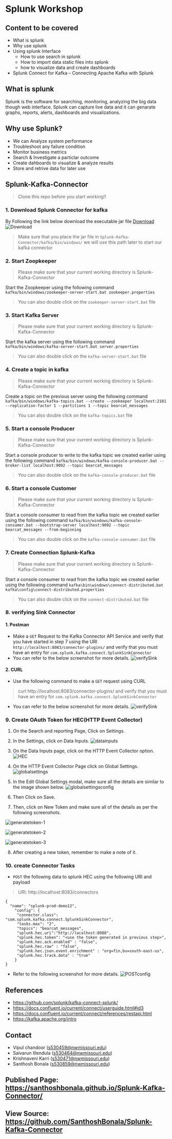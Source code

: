 # Splunk Workshop
## Content to be covered
* What is splunk
* Why use splunk
* Using splunk Interface
  * How to use search in splunk
  * How to import data static files into splunk
  * how to visualize data and create dashboards
* Splunk Connect for Kafka – Connecting Apache Kafka with Splunk

## What is splunk 
Splunk is the software for searching, monitoring, analyzing the big data though web interface. Splunk can capture live data and it can genarate graphs, reports, alerts, dashboards and visualizations.  

## Why use Splunk? 
- We can Analyze system performance  
- Troubleshoot any failure condition
- Monitor business metrics  
- Search & Investigate a particlar outcome  
- Create dahboards to visualize & analyze results
- Store and retrive data for later use

## Splunk-Kafka-Connector
> Clone this repo before you start working!!

### 1. Download Splunk Connector for kafka
By Following the link below download the executable jar file [Download](https://github.com/splunk/kafka-connect-splunk/releases)
![Download](/images/kafka-connect-splunk.PNG)
> Make sure that you place the jar file in `Splunk-Kafka-Connector/kafka/bin/windows/`
> we will use this path later to start our kafka connector

### 2. Start Zoopkeeper
> Please make sure that your current working directory is Splunk-Kafka-Connector

Start the Zoopkeeper using the following command `kafka/bin/windows/zookeeper-server-start.bat zookeeper.properties`
> You can also double click on the `zookeeper-server-start.bat` file

### 3. Start Kafka Server
> Please make sure that your current working directory is Splunk-Kafka-Connector

Start the kafka server using the following command `kafka/bin/windows/kafka-server-start.bat server.properties`
> You can also double click on the `kafka-server-start.bat` file

### 4. Create a topic in kafka
> Please make sure that your current working directory is Splunk-Kafka-Connector

Create a topic on the previous server using the following command `kafka/bin/windows/kafka-topics.bat --create --zookeeper localhost:2181 --replication-factor 1 --partitions 1 --topic bearcat_messages`
> You can also double click on the `kafka-topics.bat` file

### 5. Start a console Producer
> Please make sure that your current working directory is Splunk-Kafka-Connector

Start a console producer to write to the kafka topic we created earlier using the following command `kafka/bin/windows/kafka-console-producer.bat --broker-list localhost:9092 --topic bearcat_messages`
> You can also double click on the `kafka-console-producer.bat` file

### 6. Start a console Customer
> Please make sure that your current working directory is Splunk-Kafka-Connector

Start a console consumer to read from the kafka topic we created earlier using the following command `kafka/bin/windows/kafka-console-consumer.bat --bootstrap-server localhost:9092 --topic bearcat_messages --from-beginning`
> You can also double click on the `kafka-console-consumer.bat` file

### 7. Create Connection Splunk-Kafka
> Please make sure that your current working directory is Splunk-Kafka-Connector

Start a console consumer to read from the kafka topic we created earlier using the following command `kafka\bin\windows\connect-distributed.bat kafka\config\connect-distributed.properties`
> You can also double click on the `connect-distributed.bat` file

### 8. verifying Sink Connector
#### 1. Postman
* Make a `GET` Request to the Kafka Connector API Service and verify that you have started in step 7 using the URI `http://localhost:8083/connector-plugins/` and verify that you must have an entry for `com.splunk.kafka.connect.SplunkSinkConnector`
* You can refer to the below screenshot for more details.
![verifySink](/images/verifySink.png)

#### 2. CURL
* Use the following command to make a `GET` request using CURL 
> curl http://localhost:8083/connector-plugins/ and verify that you must have an entry for `com.splunk.kafka.connect.SplunkSinkConnector`
* You can refer to the below screenshot for more details.
![verifySink](/images/curlverifySink.png)

### 9. Create OAuth Token for HEC(HTTP Event Collector)

1. On the Search and reporting Page, Click on Settings.

2. In the Settings, click on Data Inputs.
![datainputs](/images/datainputs.png)

3. On the Data Inputs page, click on the HTTP Event Collector option.
![HEC](/images/HEC.png)


4. On the HTTP Event Collector Page click on Global Settings.
![globalsettings](/images/globalsettings.png)

5. In the Edit Global Settings modal, make sure all the details are similar to the image shown below.
![globalsettingsconfig](/images/globalsettingsconfig.png)

6. Then Click on Save.
7. Then, click on New Token and make sure all of the details as per the following screenshots.

![generatetoken-1](/images/generatetoken-1.png)


![generatetoken-2](/images/generatetoken-2.PNG)


![generatetoken-3](/images/generatetoken-3.png)


8. After creating a new token, remember to make a note of it.



### 10. create Connector Tasks
- `POST` the following data to splunk HEC using the following URI and payload
> URI: http://localhost:8083/connectors  
```
{
  "name": "splunk-prod-demo12",
    "config": {
     "connector.class": "com.splunk.kafka.connect.SplunkSinkConnector",
     "tasks.max": "2",
     "topics": "bearcat_messages",
     "splunk.hec.uri":"http://localhost:8088",
     "splunk.hec.token": "<use the token generated in previous step>",
     "splunk.hec.ack.enabled" : "false",
     "splunk.hec.raw" : "false",
     "splunk.hec.json.event.enrichment" : "org=fin,bu=south-east-us",
     "splunk.hec.track.data" : "true"
    }
}
```
- Refer to the following screenshot for more details.
![POSTconfig](/images/POSTconfig.png)

## References
* https://github.com/splunk/kafka-connect-splunk/
* https://docs.confluent.io/current/connect/userguide.html#id3
* https://docs.confluent.io/current/connect/references/restapi.html
* https://kafka.apache.org/intro


## Contact
- Vipul chandoor (s530459@nwmissouri.edu)
- Saivarun Illendula (s530464@nwmissouri.edu)
- Krishnaveni Karri (s530471@nwmissouri.edu)
- Santhosh Bonala (s530859@nwmissouri.edu)

## Published Page: https://santhoshbonala.github.io/Splunk-Kafka-Connector/ 
## View Source: https://github.com/SanthoshBonala/Splunk-Kafka-Connector